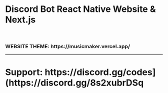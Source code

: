 # Discord Bot React Native Website & Next.js
<br>
<h3>WEBSITE THEME: https://musicmaker.vercel.app/</h3>
<hr>
<h3>
<h1>Support: https://discord.gg/codes](https://discord.gg/8s2xubrDSq</h1><br>
